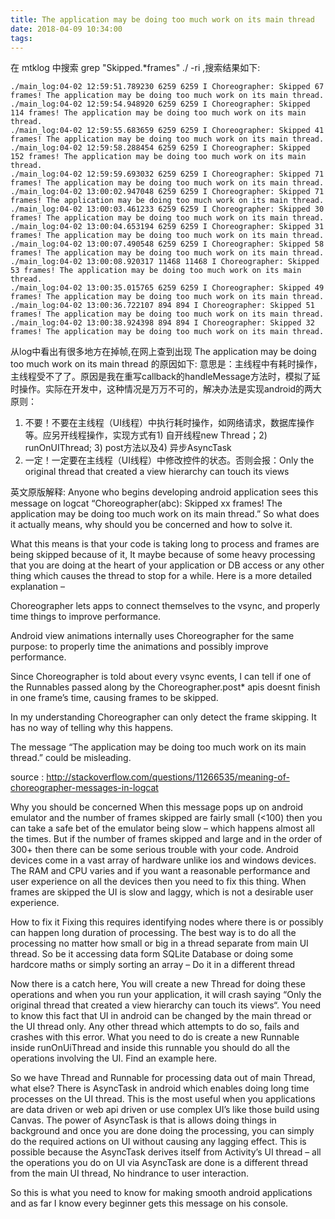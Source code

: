 ```yaml
---
title: The application may be doing too much work on its main thread
date: 2018-04-09 10:34:00
tags:
---
```

在 mtklog 中搜索 grep "Skipped.*frames" ./ -ri ,搜索结果如下:
```
./main_log:04-02 12:59:51.789230 6259 6259 I Choreographer: Skipped 67 frames! The application may be doing too much work on its main thread.
./main_log:04-02 12:59:54.948920 6259 6259 I Choreographer: Skipped 114 frames! The application may be doing too much work on its main thread.
./main_log:04-02 12:59:55.683659 6259 6259 I Choreographer: Skipped 41 frames! The application may be doing too much work on its main thread.
./main_log:04-02 12:59:58.288454 6259 6259 I Choreographer: Skipped 152 frames! The application may be doing too much work on its main thread.
./main_log:04-02 12:59:59.693032 6259 6259 I Choreographer: Skipped 71 frames! The application may be doing too much work on its main thread.
./main_log:04-02 13:00:02.947048 6259 6259 I Choreographer: Skipped 71 frames! The application may be doing too much work on its main thread.
./main_log:04-02 13:00:03.461233 6259 6259 I Choreographer: Skipped 30 frames! The application may be doing too much work on its main thread.
./main_log:04-02 13:00:04.653194 6259 6259 I Choreographer: Skipped 31 frames! The application may be doing too much work on its main thread.
./main_log:04-02 13:00:07.490548 6259 6259 I Choreographer: Skipped 58 frames! The application may be doing too much work on its main thread.
./main_log:04-02 13:00:08.920317 11468 11468 I Choreographer: Skipped 53 frames! The application may be doing too much work on its main thread.
./main_log:04-02 13:00:35.015765 6259 6259 I Choreographer: Skipped 49 frames! The application may be doing too much work on its main thread.
./main_log:04-02 13:00:36.722107 894 894 I Choreographer: Skipped 51 frames! The application may be doing too much work on its main thread.
./main_log:04-02 13:00:38.924398 894 894 I Choreographer: Skipped 32 frames! The application may be doing too much work on its main thread.
```

从log中看出有很多地方在掉帧,在网上查到出现 The application may be doing too much work on its main thread 的原因如下:
意思是：主线程中有耗时操作，主线程受不了了。原因是我在重写callback的handleMessage方法时，模拟了延时操作。实际在开发中，这种情况是万万不可的，解决办法是实现android的两大原则：

> 
1. 不要！不要在主线程（UI线程）中执行耗时操作，如网络请求，数据库操作等。应另开线程操作，实现方式有1) 自开线程new Thread；2) runOnUIThread; 3) post方法以及4) 异步AsyncTask
2. 一定！一定要在主线程（UI线程）中修改控件的状态。否则会报：Only the original thread that created a view hierarchy can touch its views

英文原版解释:
Anyone who begins developing android application sees this message on logcat “Choreographer(abc): Skipped xx frames! The application may be doing too much work on its main thread.” So what does it actually means, why should you be concerned and how to solve it.

What this means is that your code is taking long to process and frames are being skipped because of it, It maybe because of some heavy processing that you are doing at the heart of your application or DB access or any other thing which causes the thread to stop for a while. Here is a more detailed explanation –

Choreographer lets apps to connect themselves to the vsync, and properly time things to improve performance.

Android view animations internally uses Choreographer for the same purpose: to properly time the animations and possibly improve performance.

Since Choreographer is told about every vsync events, I can tell if one of the Runnables passed along by the Choreographer.post* apis doesnt finish in one frame’s time, causing frames to be skipped.

In my understanding Choreographer can only detect the frame skipping. It has no way of telling why this happens.

The message “The application may be doing too much work on its main thread.” could be misleading.

source :  http://stackoverflow.com/questions/11266535/meaning-of-choreographer-messages-in-logcat

Why you should be concerned
When this message pops up on android emulator and the number of frames skipped are fairly small (<100) then you can take a safe bet of the emulator being slow – which happens almost all the times. But if the number of frames skipped and large and in the order of 300+ then there can be some serious trouble with your code. Android devices come in a vast array of hardware unlike ios and windows devices. The RAM and CPU varies and if you want a reasonable performance and user experience on all the devices then you need to fix this thing. When frames are skipped the UI is slow and laggy, which is not a desirable user experience.

How to fix it
Fixing this requires identifying nodes where there is or possibly can happen long duration of processing. The best way is to do all the processing no matter how small or big in a thread separate from main UI thread. So be it accessing data form SQLite Database or doing some hardcore maths or simply sorting an array – Do it in a different thread

Now there is a catch here, You will create a new Thread for doing these operations and when you run your application, it will crash saying “Only the original thread that created a view hierarchy can touch its views“. You need to know this fact that UI in android can be changed by the main thread or the UI thread only. Any other thread which attempts to do so, fails and crashes with this error. What you need to do is create a new Runnable inside runOnUiThread and inside this runnable you should do all the operations involving the UI. Find an example here.

So we have Thread and Runnable for processing data out of main Thread, what else? There is AsyncTask in android which enables doing long time processes on the UI thread. This is the most useful when you applications are data driven or web api driven or use complex UI’s like those build using Canvas. The power of AsyncTask is that is allows doing things in background and once you are done doing the processing, you can simply do the required actions on UI without causing any lagging effect. This is possible because the AsyncTask derives itself from Activity’s UI thread – all the operations you do on UI via AsyncTask are done is a different thread from the main UI thread, No hindrance to user interaction.

So this is what you need to know for making smooth android applications and as far I know every beginner gets this message on his console.